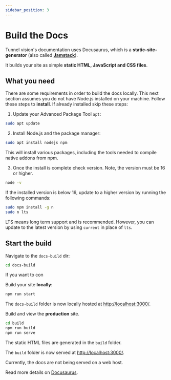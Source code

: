 ```yaml
---
sidebar_position: 3
---
```


# Build the Docs

Tunnel vision's documentation uses Docusaurus, which is a
**static-site-generator** (also called **[Jamstack](https://jamstack.org/)**).

It builds your site as simple **static HTML, JavaScript and CSS files**.


## What you need

There are some requirements in order to build the docs locally. This next
section assumes you do not have Node.js installed on your machine. Follow these
steps to **install**. If already installed skip these steps:


1. Update your Advanced Package Tool `apt`:

```bash
sudo apt update
```

2. Install Node.js and the package manager:

```bash
sudo apt install nodejs npm
```

This will install various packages, including the tools needed to compile native
addons from npm.

3. Once the install is complete check version. Note, the version must be 16 or
   higher.

```bash
node -v
```

If the installed version is below 16, update to a higher version by running the
following commands:

```bash
sudo npm install -g n
sudo n lts
```

LTS means long term support and is recommended. However, you can update to the
latest version by using `current` in place of `lts`.

## Start the build

Navigate to the `docs-build` dir:

```bash
cd docs-build
```

If you want to con

Build your site **locally**:

```bash
npm run start
```

The `docs-build` folder is now locally hosted at
[http://localhost:3000/](http://localhost:3000/).

Build and view the **production** site.

```bash
cd build
npm run build
npm run serve
```

The static HTML files are generated in the `build` folder.

The `build` folder is now served at
[http://localhost:3000/](http://localhost:3000/).

Currently, the docs are not being served on a web host.

Read more details on
[Docusaurus](https://docusaurus.io/docs/category/getting-started).

